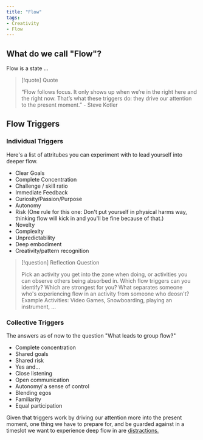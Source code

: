 ```yaml
---
title: "Flow"
tags:
- Creativity
- Flow
---
```


## What do we call "Flow"?

Flow is a state ...

> [!quote] Quote
>
> “Flow follows focus. It only shows up when we’re in the right here and the right now. That’s what these triggers do: they drive our attention to the present moment.” - Steve Kotler


## Flow Triggers

### Individual Triggers

Here's a list of attritubes you can experiment with to lead yourself into deeper flow.
- Clear Goals
- Complete Concentration
- Challenge / skill ratio
- Immediate Feedback
- Curiosity/Passion/Purpose
- Autonomy
- Risk (One rule for this one: Don't put yourself in physical harms way, thinking flow will kick in and you'll be fine because of that.)
- Novelty
- Complexity
- Unpredictability
- Deep embodiment
- Creativity/pattern recognition


> [!question] Reflection Question 
>
> Pick an activity you get into the zone when doing, or activities you can observe others being absorbed in. Which flow triggers can you identify? Which are strongest for you? What separates someone who's experiencing flow in an activity from someone who deosn't?
Example Activities: Video Games, Snowboarding, playing an instrument, ...


### Collective Triggers
The answers as of now to the question "What leads to group flow?"

- Complete concentration
- Shared goals
- Shared risk
- Yes and...
- Close listening
- Open communication
- Autonomy/ a sense of control
- Blending egos
- Familiarity
- Equal participation


Given that triggers work by driving our attention more into the present moment, one thing we have to prepare for, and be guarded against in a timeslot we want to experience deep flow in are [distractions.](notes/distraction.md)
